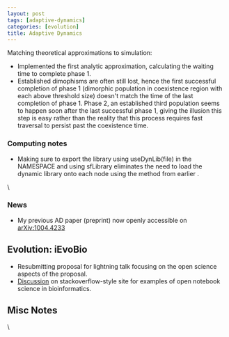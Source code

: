 ```yaml
---
layout: post
tags: [adaptive-dynamics]
categories: [evolution]
title: Adaptive Dynamics
---
```







 








Matching theoretical approximations to simulation:

-   Implemented the first analytic approximation, calculating the
    waiting time to complete phase 1.
-   Established dimophisms are often still lost, hence the first
    successful completion of phase 1 (dimorphic population in
    coexistence region with each above threshold size) doesn't match the
    time of the last completion of phase 1. Phase 2, an established
    third population seems to happen soon after the last successful
    phase 1, giving the illusion this step is easy rather than the
    reality that this process requires fast traversal to persist past
    the coexistence time.

### Computing notes

-   Making sure to export the library using useDynLib(file) in the
    NAMESPACE and using sfLibrary eliminates the need to load the
    dynamic library onto each node using the method from earlier .

\

### News

-   My previous AD paper (preprint) now openly accessible on
    [arXiv:1004.4233](http://www.arxiv.org/abs/1004.4233 "arxiv:1004.4233")

Evolution: iEvoBio
------------------

-   Resubmitting proposal for lightning talk focusing on the open
    science aspects of the proposal.
-   [Discussion](http://biostar.stackexchange.com/questions/857/any-open-notebook-science-in-bioinformatics/874 "http://biostar.stackexchange.com/questions/857/any-open-notebook-science-in-bioinformatics/874")
    on stackoverflow-style site for examples of open notebook science in
    bioinformatics.

Misc Notes
----------

\

